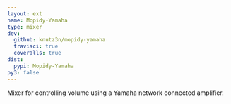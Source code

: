 ```yaml
---
layout: ext
name: Mopidy-Yamaha
type: mixer
dev:
  github: knutz3n/mopidy-yamaha
  travisci: true
  coveralls: true
dist:
  pypi: Mopidy-Yamaha
py3: false
---
```


Mixer for controlling volume using a Yamaha network connected amplifier.
